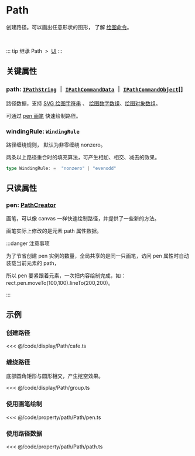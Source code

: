 <script setup>
import Case from '/component/Case.vue'
</script>

# Path

创建路径。可以画出任意形状的图形， 了解 [绘图命令](../interface/ui/PathData.md)。

<case name="Path" editor=false></case>

<br/>

::: tip 继承
Path &nbsp;>&nbsp; [UI](./UI.md)
:::

## 关键属性

### path: [`IPathString`](/reference/interface/ui/PathData#ipathstring) ｜ [`IPathCommandData`](/reference/interface/ui/PathData.md#ipathcommanddata) ｜ [`IPathCommandObject`](/reference/interface/ui/PathData.md#ipathcommandobject)[]

路径数据，支持 [SVG 绘图字符串](/reference/interface/ui/PathData#ipathstring) 、 [绘图数字数组](/reference/interface/ui/PathData.md#ipathcommanddata)、[绘图对象数组](/reference/interface/ui/PathData.md#ipathcommandobject)。

<!-- 支持 SVG 与 Cavnas [绘图命令](/reference/interface/ui/PathData.md)。 -->

可通过 [pen 画笔](#pen-pathcreator) 快速绘制路径。

### windingRule: `WindingRule`

路径缠绕规则， 默认为非零缠绕 nonzero。

两条以上路径重合时的填充算法，可产生相加、相交、减去的效果。

```ts
type WindingRule: =  "nonzero" | "evenodd"
```

## 只读属性

### pen: [PathCreator](/reference/path/PathCreator.md)

画笔，可以像 canvas 一样快速绘制路径，并提供了一些新的方法。

画笔实际上修改的是元素 path 属性数据。

:::danger 注意事项

为了节省创建 pen 实例的数量，全局共享的是同一只画笔，访问 pen 属性时自动装载当前元素的 path，

所以 pen 要紧跟着元素，一次把内容绘制完成，如：rect.pen.moveTo(100,100).lineTo(200,200)。

:::

<!--@include: ../path/PathDrawer.md-->

<!-- ## 继承元素

### [UI](./UI.md) -->

<!-- ## API

### [Path](/api/classes/Path.md) -->

## 示例

<case name="Path" index=5 editor=false></case>

### 创建路径

<<< @/code/display/Path/cafe.ts

<case name="Pen" index=0 editor=false></case>

### 缠绕路径

底部圆角矩形与圆形相交，产生挖空效果。

<<< @/code/display/Path/group.ts

<case name="Rect" index=6 editor=false></case>

### 使用画笔绘制

<<< @/code/property/path/Path/pen.ts

### 使用路径数据

<<< @/code/property/path/Path/path.ts
